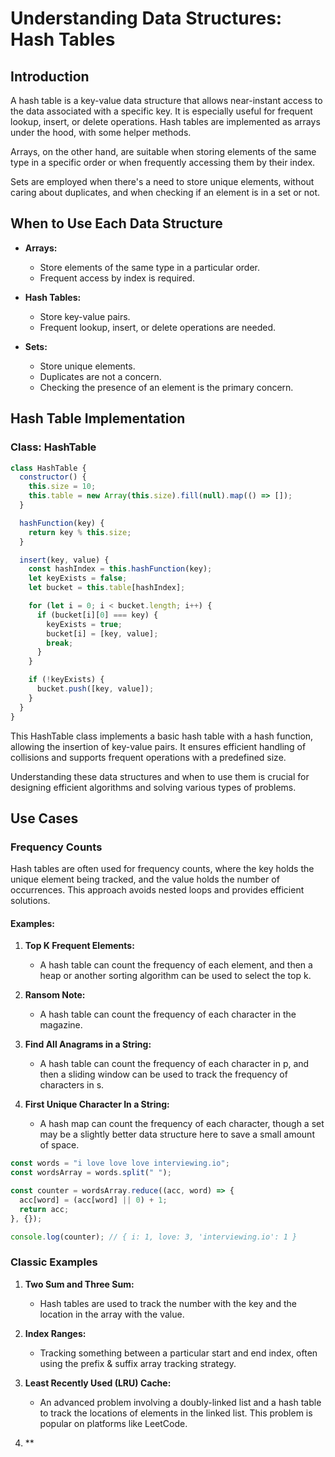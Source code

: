 # Understanding Data Structures: Hash Tables

## Introduction

A hash table is a key-value data structure that allows near-instant access to the data associated with a specific key. It is especially useful for frequent lookup, insert, or delete operations. Hash tables are implemented as arrays under the hood, with some helper methods.

Arrays, on the other hand, are suitable when storing elements of the same type in a specific order or when frequently accessing them by their index.

Sets are employed when there's a need to store unique elements, without caring about duplicates, and when checking if an element is in a set or not.

## When to Use Each Data Structure

- **Arrays:**

  - Store elements of the same type in a particular order.
  - Frequent access by index is required.

- **Hash Tables:**

  - Store key-value pairs.
  - Frequent lookup, insert, or delete operations are needed.

- **Sets:**
  - Store unique elements.
  - Duplicates are not a concern.
  - Checking the presence of an element is the primary concern.

## Hash Table Implementation

### Class: HashTable

```javascript
class HashTable {
  constructor() {
    this.size = 10;
    this.table = new Array(this.size).fill(null).map(() => []);
  }

  hashFunction(key) {
    return key % this.size;
  }

  insert(key, value) {
    const hashIndex = this.hashFunction(key);
    let keyExists = false;
    let bucket = this.table[hashIndex];

    for (let i = 0; i < bucket.length; i++) {
      if (bucket[i][0] === key) {
        keyExists = true;
        bucket[i] = [key, value];
        break;
      }
    }

    if (!keyExists) {
      bucket.push([key, value]);
    }
  }
}
```

This HashTable class implements a basic hash table with a hash function, allowing the insertion of key-value pairs. It ensures efficient handling of collisions and supports frequent operations with a predefined size.

Understanding these data structures and when to use them is crucial for designing efficient algorithms and solving various types of problems.

## Use Cases

### Frequency Counts

Hash tables are often used for frequency counts, where the key holds the unique element being tracked, and the value holds the number of occurrences. This approach avoids nested loops and provides efficient solutions.

#### Examples:

1. **Top K Frequent Elements:**

   - A hash table can count the frequency of each element, and then a heap or another sorting algorithm can be used to select the top k.

2. **Ransom Note:**

   - A hash table can count the frequency of each character in the magazine.

3. **Find All Anagrams in a String:**

   - A hash table can count the frequency of each character in p, and then a sliding window can be used to track the frequency of characters in s.

4. **First Unique Character In a String:**
   - A hash map can count the frequency of each character, though a set may be a slightly better data structure here to save a small amount of space.

```javascript
const words = "i love love love interviewing.io";
const wordsArray = words.split(" ");

const counter = wordsArray.reduce((acc, word) => {
  acc[word] = (acc[word] || 0) + 1;
  return acc;
}, {});

console.log(counter); // { i: 1, love: 3, 'interviewing.io': 1 }
```

### Classic Examples

1. **Two Sum and Three Sum:**

   - Hash tables are used to track the number with the key and the location in the array with the value.

2. **Index Ranges:**

   - Tracking something between a particular start and end index, often using the prefix & suffix array tracking strategy.

3. **Least Recently Used (LRU) Cache:**

   - An advanced problem involving a doubly-linked list and a hash table to track the locations of elements in the linked list. This problem is popular on platforms like LeetCode.

4. \*\*

